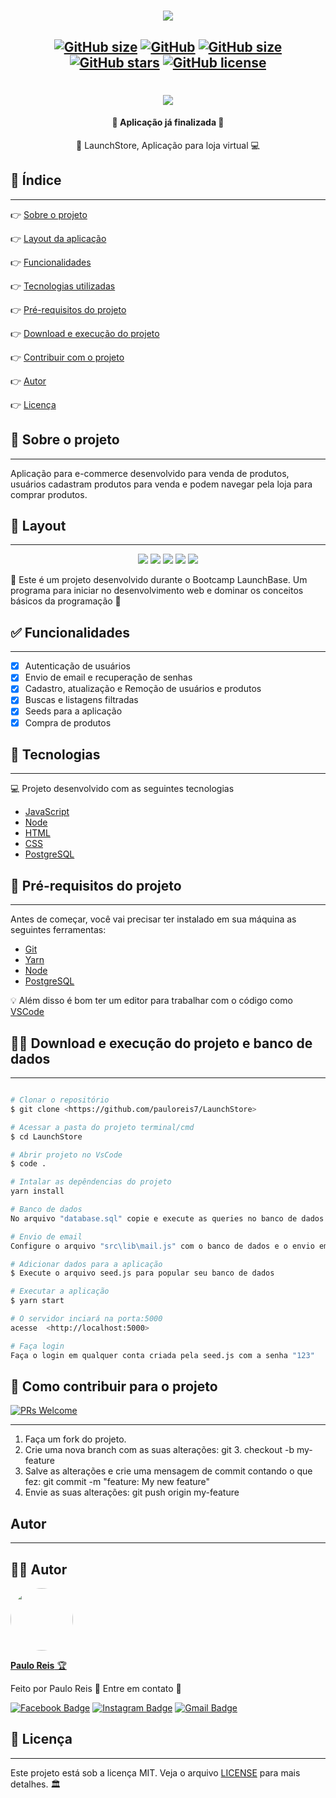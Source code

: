 <h1 align="center">
    <img src=".github/logo.jpeg" />
</h1>

<h2 align="center">

[![GitHub size](https://img.shields.io/github/repo-size/pauloreis7/LaunchStore?color=purple)](https://github.com/pauloreis7/LaunchStore/issues)
[![GitHub](https://img.shields.io/badge/ECMAs-JavaScript-%23F7DF1E)](https://github.com/pauloreis7/LaunchStore)
[![GitHub size](https://img.shields.io/github/last-commit/pauloreis7/LaunchStore?color=blue)](https://github.com/pauloreis7/LaunchStore/commits)
[![GitHub stars](https://img.shields.io/github/stars/pauloreis7/LaunchStore?color=%23f9d71c&style=flat)](https://github.com/pauloreis7/LaunchStore/stargazers)
[![GitHub license](https://img.shields.io/github/license/pauloreis7/Foodfy)](https://github.com/pauloreis7/LaunchStore/blob/master/LICENSE)
	
</h2>

<h1 align="center">
    <img src=".github/cover.jpg" />
</h1>

<h4 align="center">🏁 Aplicação já finalizada 🏁</h4>

<p align="center">🛒 LaunchStore, Aplicação para loja virtual 💻</p>

## 🔗 Índice
---
 <p>👉 <a href="#sobre">Sobre o projeto</a> </p>
 <p>👉 <a href="#layout">Layout da aplicação</a> </p>
 <p>👉 <a href="#func">Funcionalidades</a> </p>
 <p>👉 <a href="#tecs">Tecnologias utilizadas</a> </p>
 <p>👉 <a href="#requests">Pré-requisitos do projeto</a> </p>
 <p>👉 <a href="#work"> Download e execução do projeto</a> </p>
 <p>👉 <a href="#contribuir"> Contribuir com o projeto </a> </p>
 <p>👉 <a href="#autor"> Autor </a> </p>
 <p>👉 <a href="#license"> Licença </a> </p>

<a id="sobre"></a>
## 🔎 Sobre o projeto
---
<p >Aplicação para e-commerce desenvolvido para venda de produtos, usuários cadastram produtos para venda e podem navegar pela loja para comprar produtos.</p>

<a id="layout"></a>
## 🎨 Layout
---

<p align="center">
<img src=".github/login.jpeg"/>
<img src=".github/signup.jpeg"/>
<img src=".github/search.jpeg"/>
<img src=".github/register_product.jpeg"/>
<img src=".github/show_product.jpeg"/>
</p>

🚀 Este é um projeto desenvolvido durante o Bootcamp LaunchBase. Um programa para iniciar no desenvolvimento web e dominar os conceitos básicos da programação 🚀

<a id="func"></a>
## ✅ Funcionalidades
---
- [x] Autenticação de usuários
- [x] Envio de email e recuperação de senhas
- [x] Cadastro, atualização e Remoção de usuários e produtos
- [x] Buscas e listagens filtradas
- [x] Seeds para a aplicação
- [x] Compra de produtos

<a id="tecs"></a>
## 🧪 Tecnologias
---
💻 Projeto desenvolvido com as seguintes tecnologias

- [JavaScript](https://www.javascript.com/)
- [Node](https://nodejs.org/)
- [HTML](https://developer.mozilla.org/pt-BR/docs/Web/HTML)
- [CSS](https://devdocs.io/css/)
- [PostgreSQL](https://www.postgresql.org/)

<a id="requests"></a>
## 🚨 Pré-requisitos do projeto
---
 Antes de começar, você vai precisar ter instalado em sua máquina as seguintes ferramentas:

* [Git](https://git-scm.com)
* [Yarn](https://yarnpkg.com/)
* [Node](https://nodejs.org/)
* [PostgreSQL](https://www.postgresql.org/)

💡 Além disso é bom ter um editor para trabalhar com o código como [VSCode](https://code.visualstudio.com/)

<a id="work"></a>
## 🏄‍♂️ Download e execução do projeto e banco de dados
---

````bash

# Clonar o repositório
$ git clone <https://github.com/pauloreis7/LaunchStore>

# Acessar a pasta do projeto terminal/cmd
$ cd LaunchStore

# Abrir projeto no VsCode
$ code .

# Intalar as depêndencias do projeto
yarn install

# Banco de dados
No arquivo "database.sql" copie e execute as queries no banco de dados

# Envio de email
Configure o arquivo "src\lib\mail.js" com o banco de dados e o envio email com o mailer

# Adicionar dados para a aplicação
$ Execute o arquivo seed.js para popular seu banco de dados

# Executar a aplicação
$ yarn start

# O servidor inciará na porta:5000 
acesse  <http://localhost:5000>

# Faça login
Faça o login em qualquer conta criada pela seed.js com a senha "123"

````

<a id="contribuir"></a>
## 🎉 Como contribuir para o projeto

[![PRs Welcome](https://img.shields.io/badge/PRs-welcome-brightgreen.svg?style=flat-square)](https://github.com/pauloreis7/LaunchStore/pulls)

---

1. Faça um fork do projeto.
2. Crie uma nova branch com as suas alterações: git 3. checkout -b my-feature
4. Salve as alterações e crie uma mensagem de commit contando o que fez: git commit -m "feature: My new feature"
4. Envie as suas alterações: git push origin my-feature


<a id="autor"></a>
## Autor
---

## 👨‍💻 Autor

<a href="https://github.com/pauloreis7">

<img style="border-radius: 50%;" src="https://avatars1.githubusercontent.com/u/63323224?s=400&v=4" width="100px;" alt=""/>

<b>Paulo Reis</b> 🏆 

</a>

<p>Feito por Paulo Reis 🤴 Entre em contato 👋</p>

[![Facebook Badge](https://img.shields.io/badge/facebook-%231877F2.svg?&style=for-the-badge&logo=facebook&logoColor=white)](https://www.facebook.com/paulofulano.reis)
[![Instagram Badge](https://img.shields.io/badge/instagram-%23E4405F.svg?&style=for-the-badge&logo=instagram&logoColor=white)](https://www.instagram.com/paulo_reis.dev/)
[![Gmail Badge](https://img.shields.io/badge/-paulosilvadosreis2057@gmail.com-c14438?style=flat-square&logo=Gmail&logoColor=white&link=mailto:paulosilvadosreis2057@gmail.com)](mailto:paulosilvadosreis2057@gmail.com)

<a id="license"></a>
## 📝 Licença
---
Este projeto está sob a licença MIT. Veja o arquivo [LICENSE](LICENSE) para mais detalhes. 🏛️
